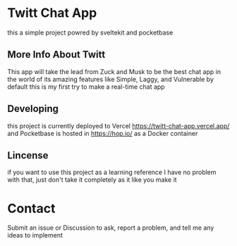 # Twitt Chat App

this a simple project powred by sveltekit and pocketbase

## More Info About Twitt

This app will take the lead from Zuck and Musk to be the best chat app in the world of its amazing features like Simple, Laggy, and Vulnerable by default
this is my first try to make a real-time chat app

## Developing

this project is currently deployed to Vercel https://twitt-chat-app.vercel.app/
and Pocketbase is hosted in https://hop.io/ as a Docker container

## Lincense

if you want to use this project as a learning reference I have no problem with that, just don't take it completely as it like you make it

# Contact

Submit an issue or Discussion to ask, report a problem, and tell me any ideas to implement

